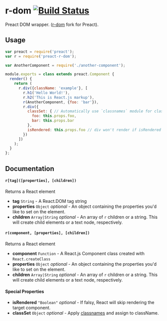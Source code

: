 # r-dom [![Build Status](https://travis-ci.org/futpib/preact-r-dom.svg?branch=master)](https://travis-ci.org/futpib/preact-r-dom)

Preact DOM wrapper. ([r-dom](https://github.com/uber/r-dom) fork for Preact).

## Usage

```js
var preact = require('preact');
var r = require('preact-r-dom');

var AnotherComponent = require('./another-component');

module.exports = class extends preact.Component {
  render() {
    return (
      r.div({className: 'example'}, [
        r.h1('Hello World!'),
        r.h2('This is React.js markup'),
        r(AnotherComponent, {foo: 'bar'}),
        r.div({
          classSet: { // Automatically use `classnames` module for classSet
            foo: this.props.foo,
            bar: this.props.bar
          },
          isRendered: this.props.foo // div won't render if isRendered is falsy
        })
      ])
    );
  }
};
```

## Documentation

#### `r[tag]([properties], [children])`

Returns a React element

- **tag** `String` - A React.DOM tag string
- **properties** `Object` *optional* - An object containing the properties you'd like to set on the element.
- **children** `Array|String` *optional* - An array of `r` children or a string. This will create child elements or a text node, respectively.

#### `r(component, [properties], [children])`

Returns a React element

- **component** `Function` - A React.js Component class created with `React.createClass`
- **properties** `Object` *optional* - An object containing the properties you'd like to set on the element.
- **children** `Array|String` *optional* - An array of `r` children or a string. This will create child elements or a text node, respectively.

#### Special Properties

- **isRendered** `"Boolean"` *optional* - If falsy, React will skip rendering the target component.
- **classSet** `Object` *optional* - Apply [classnames](https://www.npmjs.com/package/classnames) and assign to className.
